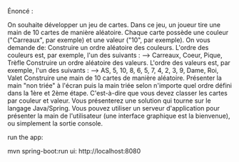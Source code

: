 Énoncé :

On souhaite développer un jeu de cartes.
Dans ce jeu, un joueur tire une main de 10 cartes de manière aléatoire.
Chaque carte possède une couleur ("Carreaux", par exemple) et une valeur ("10", par exemple).
On vous demande de:
Construire un ordre aléatoire des couleurs. L'ordre des couleurs est, par exemple, l'un des suivants :
--> Carreaux, Coeur, Pique, Trèfle
Construire un ordre aléatoire des valeurs. L'ordre des valeurs est, par exemple, l'un des suivants :
--> AS, 5, 10, 8, 6, 5, 7, 4, 2, 3, 9, Dame, Roi, Valet
Construire une main de 10 cartes de manière aléatoire.
Présenter la main "non triée" à l'écran puis la main triée selon n'importe quel ordre défini dans la 1ère et 2ème étape. C'est-à-dire que vous devez classer les cartes par couleur et valeur.
Vous présenterez une solution qui tourne sur le langage Java/Spring.
Vous pouvez utiliser un serveur d'application pour présenter la main de l'utilisateur (une interface graphique est la bienvenue), ou simplement la sortie console.

run the app:

mvn spring-boot:run
ui: http://localhost:8080

